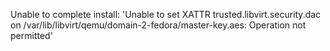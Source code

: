 Unable to complete install: 'Unable to set XATTR trusted.libvirt.security.dac on /var/lib/libvirt/qemu/domain-2-fedora/master-key.aes: Operation not permitted'
